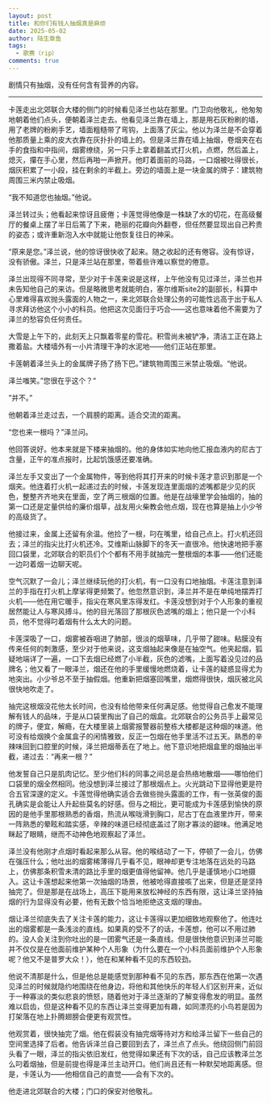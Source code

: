 ```yaml
---
layout: post
title: 和你们有钱人抽烟真是麻烦
date: 2025-05-02
author: 陆生章鱼
tags:
  - 歌赛（rip）
comments: true
---
```

剧情只有抽烟，没有任何含有营养的内容。
<!-- more -->


---


卡莲走出北郊联合大楼的侧门的时候看见泽兰也站在那里。门卫向他敬礼，他匆匆地朝着他们点头，便朝着泽兰走去。他看见泽兰靠在墙上，那是用石灰粉刷的墙，用了老牌的粉刷手艺，墙面粗糙带了弯钩，上面落了灰尘。他以为泽兰是不会穿着他那质量上乘的皮大衣靠在灰扑扑的墙上的。但是泽兰靠在墙上抽烟，卷烟夹在右手的食指和中指间，烟雾缭绕，另一只手上拿着翻盖式打火机，点燃，然后盖上，熄灭，攥在手心里，然后再啪一声掀开。他盯着面前的马路，一口烟被吐得很长，烟灰积累了一小段，挂在剩余的半截上。旁边的墙面上是一块金属的牌子：建筑物周围三米内禁止吸烟。

“我不知道您也抽烟。”他说。

泽兰转过头；他看起来惊讶且疲倦；卡莲觉得他像是一株缺了水的切花，在高级餐厅的餐桌上摆了半日后蔫了下来，艳丽的花瓣向外翻卷，但任然要显现出自己矜贵的姿态；或许重新泡入水中就能让他恢复往日的神采。

“原来是您。”泽兰说，他的惊讶很快收了起来。随之收起的还有倦容。没有惊讶，没有骄傲。泽兰，只是泽兰站在那里，带着些许难以察觉的倦意。

泽兰出现得不同寻常，至少对于卡莲来说是这样，上午他没有见过泽兰，泽兰也并未告知他自己的来访。但是略微思考就能明白，塞尔维斯site2的副部长，科算中心里难得喜欢抛头露面的人物之一，来北郊联合处理公务的可能性远高于出于私人寻求拜访他这个小小的科员。他把这次见面归于巧合——这也意味着他不需要为了泽兰的愁容负任何责任。

大雪是上午下的，此刻天上只飘着零星的雪花。积雪尚未被铲净，清洁工正在路上撒着盐。大楼墙外有一小片清理干净的水泥地——他们正站在那里。

卡莲朝着泽兰头上的金属牌子扬了扬下巴。”建筑物周围三米禁止吸烟。“他说。

泽兰嗤笑。”您很在乎这个？“

”并不。”

他朝着泽兰走过去，一个肩膀的距离。适合交流的距离。

“您也来一根吗？”泽兰问。

他回答说好。他本来就是下楼来抽烟的。他的身体如实地向他汇报血液内的尼古丁含量，正午的准点报时，比起饥饿感还要准确。

泽兰左手又变出了一个金属物件，等到他将其打开来的时候卡莲才意识到那是一个烟夹。他连着打火机一起递过去的时候，卡莲发现连里面烟的滤嘴都是少见的灰色，整整齐齐地夹在里面，空了两三根烟的位置。他是在战壕里学会抽烟的，抽的第一口还是定量供给的廉价烟草，战友用火柴教会他点烟，现在也算是抽上小少爷的高级货了。

他接过来，金属上还留有余温。他捡了一根，叼在嘴里，给自己点上。打火机还回去；泽兰的指尖比打火机还冷。艾维斯山脉脚下的冬天一直很冷。他快速地把手塞回口袋里，北郊联合的职员们个个都有不用手就抽完一整根烟的本事——他们还能一边叼着烟一边聊天呢。

空气沉默了一会儿；泽兰继续玩他的打火机，有一口没有口地抽烟。卡莲注意到泽兰的手指在打火机上摩挲得更频繁了。他忽然意识到，泽兰并不是在单纯地摆弄打火机——他在用它暖手，指尖在寒风里冻得发红。卡莲没想到对于个人形象的重视居然能让人与寒风搏斗。他的目光落回了那根灰色滤嘴的烟上；他只是一个小科员，他不觉得叼着烟有什么太大的问题。

卡莲深吸了一口，烟雾被吞咽进了肺部，很淡的烟草味，几乎带了甜味。粘膜没有传来任何的刺激感，至少对于他来说，这支烟抽起来像是在抽空气。他夹起烟，狐疑地端详了一遍，一口下去烟已经燃了小半截，灰色的滤嘴，上面写着没见过的品牌名；他又看了一眼泽兰，烟还在他的手里缓慢地燃烧着，让卡莲的疑惑显得尤为地突出。小少爷总不至于抽假烟。他重新把烟塞回嘴里，烟燃得很快，烟灰被北风很快地吹走了。

抽完这根烟没花他太长时间，也没有给他带来任何满足感。他觉得自己愈发不能理解有钱人的品味，于是从口袋里掏出了自己的烟盒。北郊联合的公务员手上最常见的牌子，便宜，解瘾，在大楼里装上烟雾报警器前整栋大楼都是这种烟的味道。他可没有给烟换个金属盒子的闲情雅致，反正一包烟在他手里活不过五天。熟悉的辛辣味回到口腔里的时候，泽兰把烟蒂丢在了地上。他下意识地把烟盒里的烟抽出半截，递过去：“再来一根？”

他发誓自己只是肌肉记忆。至少他们科的同事之间总是会热络地散烟——哪怕他们口袋里的烟全然相同。他没想到泽兰接过了那根烟点上。火光跳动下显得他更是符合五官深邃的定义。卡莲觉得他确实适合去做些抛头露面的工作，有一张英俊的面孔确实是会能让人升起些莫名的好感。但与之相比，更可能成为卡莲感到愉快的原因的是他手里那根熟悉的香烟，热流从喉咙滑到胸口，尼古丁在血液里炸开，带来一阵熟悉的晕眩和踏实感，辛辣的味道已经彻底盖过了刚才寡淡的甜味。他满足地眯起了眼睛，继而不动神色地观察起了泽兰。

泽兰没有他刚才点烟时看起来那么从容。他的喉结动了一下，停顿了一会儿，仿佛在强压什么；他吐出的烟雾稀薄得几乎看不见，眼神却更专注地落在远处的马路上，仿佛那条积雪未清的路比手里的烟更值得他留神。他几乎是谨慎地小口地摄入。这让卡莲想起来他第一次抽烟的场景，他被呛得直接咳了出来，但是还是坚持抽完了。但是那是在战场上，高压下能用来放松神经的东西有限，这让泽兰坚持抽烟的行为显得没有必要，他有无数个恰当地拒绝这支烟的理由。

烟让泽兰彻底失去了关注卡莲的能力，这让卡莲得以更加细致地观察他了。他连吐出的烟雾都是一条浅淡的直线。如果真的受不了的话，卡莲想，他可以不用过肺的。没人会关注到你吐出的是一团雾气还是一条直线。但是很快他意识到泽兰可能并不仅仅是在他面前维护某种个人形象（为什么要在一个小科员面前维护个人形象呢？他又不是普罗大众！），他在和某种看不见的东西较劲。

他说不清那是什么，但是他总是能感觉到那种看不见的东西，那东西在他第一次遇见泽兰的时候就隐约地围绕在他身边，将他和其他快乐的年轻人们区别开来，近似于一种寡淡的类似悲哀的愤怒，随着他对于泽兰逐渐的了解变得愈发的明显。虽然难以启齿，但是这种看不见的东西让泽兰变得更加有趣，如同漂亮的小鸟若是因为打架落在地上扑腾翅膀会便更有观赏性。

他观赏着，很快抽完了烟。他在假装没有抽完烟等待对方和给泽兰留下一些自己的空间里选择了后者。他告诉泽兰自己要回到去了，泽兰点了点头。他绕回侧门前回头看了一眼，泽兰的指尖依旧发红，他觉得如果还有下次的话，自己应该教泽兰怎么叼着烟抽，但是前提也得是泽兰主动开口。他们尚且还有一种默契地距离感。但是，卡莲认为——他相信自己的直觉——会有下次的。

他走进北郊联合的大楼；门口的保安对他敬礼。
